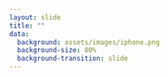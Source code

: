 ```yaml
---
layout: slide
title: ""
data:
  background: assets/images/iphone.png
  background-size: 80%
  background-transition: slide
--- 
```


 


